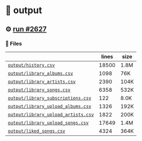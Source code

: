 # 📝  output 

## ⚙️ [run #2627](https://github.com/jwenerd/ytm-dl/actions/runs/11647592665)

### 📁 Files

|                                                                         |lines|size|
|-------------------------------------------------------------------------|-----|----|
|[`output/history.csv` ](output/history.csv)                              |18500|1.8M|
|[`output/library_albums.csv` ](output/library_albums.csv)                |1098 |76K |
|[`output/library_artists.csv` ](output/library_artists.csv)              |2390 |104K|
|[`output/library_songs.csv` ](output/library_songs.csv)                  |6358 |532K|
|[`output/library_subscriptions.csv` ](output/library_subscriptions.csv)  |122  |8.0K|
|[`output/library_upload_albums.csv` ](output/library_upload_albums.csv)  |1326 |192K|
|[`output/library_upload_artists.csv` ](output/library_upload_artists.csv)|1822 |200K|
|[`output/library_upload_songs.csv` ](output/library_upload_songs.csv)    |17649|1.4M|
|[`output/liked_songs.csv` ](output/liked_songs.csv)                      |4324 |364K|